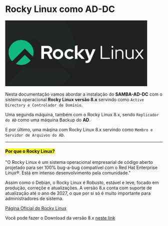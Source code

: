 # Rocky Linux como AD-DC

<img title="" src="rocky-linux-8-7-samba-ad-dc-complete/rocky-linux_logo_600x-3985079856.png" alt="Alt  text" width="454">



Nesta documentação vamos abordar a instalação do **SAMBA-AD-DC** com o sistema operacional **Rocky Linux versão 8.x** servindo como `Active Directory e Controlador de Domínio`. 

Uma segunda máquina, também com o Rocky Linux 8.x, sendo `Replicador do AD` como uma máquina Backup do **AD**. 

E por último, uma máqina com Rocky Linux 8.x servindo como `Membro e Servidor de Arquivos do AD`. 

------------------------------------------------------------------------------------------------------------------------------





#### <mark>Por que o Rocky Linux?</mark>



"O Rocky Linux é um sistema operacional empresarial de código aberto 
projetado para ser 100% bug-a-bug compatível com o Red Hat Enterprise 
Linux®. Está em intenso desenvolvimento pela comunidade."



Assim como o Debian, o Rocky Linux é Robusto, estável e leve, focado em produção, correçõe e atualizações. A versão 8.x conta com suporte de atualização até o ano de 2027, o que por si só é muito importante para administradores de sistema. 



[Página Oficial do Rocky Linux](https://rockylinux.org/)



Você pode fazer o Download da versão 8.x [neste link](https://download.rockylinux.org/pub/rocky/8/isos/x86_64/Rocky-8.9-x86_64-minimal.iso)




